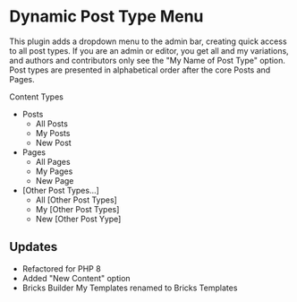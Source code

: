 # Dynamic Post Type Menu
 
This plugin adds a dropdown menu to the admin bar, creating quick access to all post types. If you are an admin or editor, you get all and my variations, and authors and contributors only see the "My Name of Post Type" option. Post types are presented in alphabetical order after the core Posts and Pages.

Content Types
- Posts
  - All Posts
  - My Posts
  - New Post
- Pages
  - All Pages
  - My Pages
  - New Page
- [Other Post Types...]
  - All [Other Post Types]
  - My [Other Post Types]
  - New [Other Post Yype]
## Updates
- Refactored for PHP 8
- Added "New Content" option
- Bricks Builder My Templates renamed to Bricks Templates
